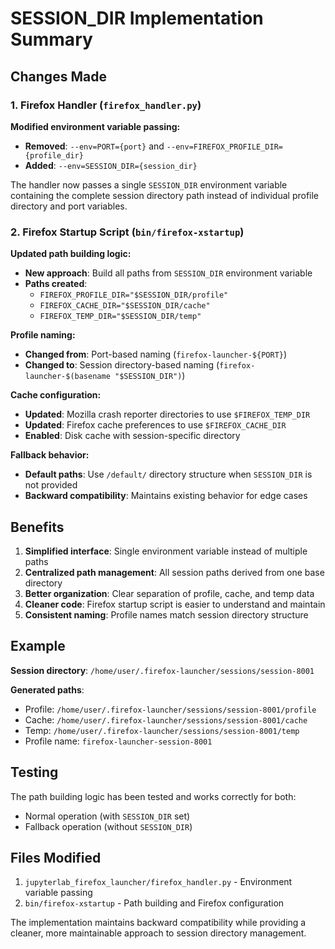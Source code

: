 # SESSION_DIR Implementation Summary

## Changes Made

### 1. Firefox Handler (`firefox_handler.py`)

**Modified environment variable passing:**
- **Removed**: `--env=PORT={port}` and `--env=FIREFOX_PROFILE_DIR={profile_dir}` 
- **Added**: `--env=SESSION_DIR={session_dir}`

The handler now passes a single `SESSION_DIR` environment variable containing the complete session directory path instead of individual profile directory and port variables.

### 2. Firefox Startup Script (`bin/firefox-xstartup`)

**Updated path building logic:**
- **New approach**: Build all paths from `SESSION_DIR` environment variable
- **Paths created**:
  - `FIREFOX_PROFILE_DIR="$SESSION_DIR/profile"`
  - `FIREFOX_CACHE_DIR="$SESSION_DIR/cache"`
  - `FIREFOX_TEMP_DIR="$SESSION_DIR/temp"`

**Profile naming:**
- **Changed from**: Port-based naming (`firefox-launcher-${PORT}`)
- **Changed to**: Session directory-based naming (`firefox-launcher-$(basename "$SESSION_DIR")`)

**Cache configuration:**
- **Updated**: Mozilla crash reporter directories to use `$FIREFOX_TEMP_DIR`
- **Updated**: Firefox cache preferences to use `$FIREFOX_CACHE_DIR`
- **Enabled**: Disk cache with session-specific directory

**Fallback behavior:**
- **Default paths**: Use `/default/` directory structure when `SESSION_DIR` is not provided
- **Backward compatibility**: Maintains existing behavior for edge cases

## Benefits

1. **Simplified interface**: Single environment variable instead of multiple paths
2. **Centralized path management**: All session paths derived from one base directory
3. **Better organization**: Clear separation of profile, cache, and temp data
4. **Cleaner code**: Firefox startup script is easier to understand and maintain
5. **Consistent naming**: Profile names match session directory structure

## Example

**Session directory**: `/home/user/.firefox-launcher/sessions/session-8001`

**Generated paths**:
- Profile: `/home/user/.firefox-launcher/sessions/session-8001/profile`
- Cache: `/home/user/.firefox-launcher/sessions/session-8001/cache`
- Temp: `/home/user/.firefox-launcher/sessions/session-8001/temp`
- Profile name: `firefox-launcher-session-8001`

## Testing

The path building logic has been tested and works correctly for both:
- Normal operation (with `SESSION_DIR` set)
- Fallback operation (without `SESSION_DIR`)

## Files Modified

1. `jupyterlab_firefox_launcher/firefox_handler.py` - Environment variable passing
2. `bin/firefox-xstartup` - Path building and Firefox configuration

The implementation maintains backward compatibility while providing a cleaner, more maintainable approach to session directory management.
